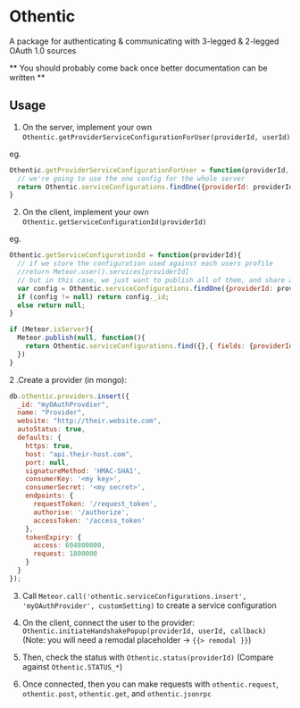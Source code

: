 Othentic
=======================

A package for authenticating & communicating with 3-legged & 2-legged OAuth 1.0 sources

** You should probably come back once better documentation can be written **

Usage
-----------------------


1. On the server, implement your own `Othentic.getProviderServiceConfigurationForUser(providerId, userId)`

eg.

```js
Othentic.getProviderServiceConfigurationForUser = function(providerId, userId){
  // we're going to use the one config for the whole server
  return Othentic.serviceConfigurations.findOne({providerId: providerId});
}
```

2. On the client, implement your own `Othentic.getServiceConfigurationId(providerId)`

eg.

```js
Othentic.getServiceConfigurationId = function(providerId){
  // if we store the configuration used against each users profile
  //return Meteor.user().services[providerId]
  // but in this case, we just want to publish all of them, and share amongst users
  var config = Othentic.serviceConfigurations.findOne({providerId: providerId});
  if (config != null) return config._id;
  else return null;
}

if (Meteor.isServer){
  Meteor.publish(null, function(){
    return Othentic.serviceConfigurations.find({},{ fields: {providerId: true} });
  })
}
```

2 .Create a provider (in mongo):

```js
db.othentic.providers.insert({
  _id: "myOAuthProvdier",
  name: "Provider",
  website: "http://their.website.com",
  autoStatus: true,
  defaults: {
    https: true,
    host: "api.their-host.com",
    port: null,
    signatureMethod: 'HMAC-SHA1',
    consumerKey: '<my key>',
    consumerSecret: '<my secret>',
    endpoints: {
      requestToken: '/request_token',
      authorise: '/authorize',
      accessToken: '/access_token'
    },
    tokenExpiry: {
      access: 604800000,
      request: 1800000
    }
  }
});

```

3. Call `Meteor.call('othentic.serviceConfigurations.insert', 'myOAuthProvider', customSetting)` to create a service configuration


4. On the client, connect the user to the provider: `Othentic.initiateHandshakePopup(providerId, userId, callback)` (Note: you will need a remodal placeholder -> `{{> remodal }}`)

5. Then, check the status with `Othentic.status(providerId)` (Compare against `Othentic.STATUS_*`)

6. Once connected, then you can make requests with `othentic.request`, `othentic.post`, `othentic.get`, and `othentic.jsonrpc`


